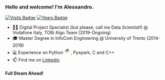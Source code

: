 ### Hello and welcome! I'm Alessandro.

[![Visits Badge](https://badges.pufler.dev/visits/AleCervellera/AleCervellera)](https://badges.pufler.dev)
[![Years Badge](https://badges.pufler.dev/years/AleCervellera)](https://badges.pufler.dev)

- :man_technologist: Digital Project Specialist (but please, call me Data Scientist!) @ Vodafone Italy, TOBi Algo Team (2019-Ongoing)
- 🎓 Master Degree in InfoCom Engineering @ University of Trento (2014-2019)
- 💻 Experience on Python <code><img height="20" src="https://raw.githubusercontent.com/github/explore/80688e429a7d4ef2fca1e82350fe8e3517d3494d/topics/python/python.png"></code>, Pyspark, C and C++
- 📫 Find me on [Linkedin](https://it.linkedin.com/in/alessandro-cervellera-5a749912a)

#### Full Steam Ahead!
